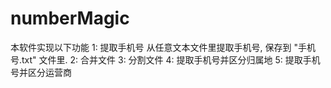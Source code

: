 # numberMagic 
 本软件实现以下功能
1: 提取手机号
从任意文本文件里提取手机号, 保存到 "手机号.txt" 文件里.
2: 合并文件
3: 分割文件
4: 提取手机号并区分归属地
5: 提取手机号并区分运营商
